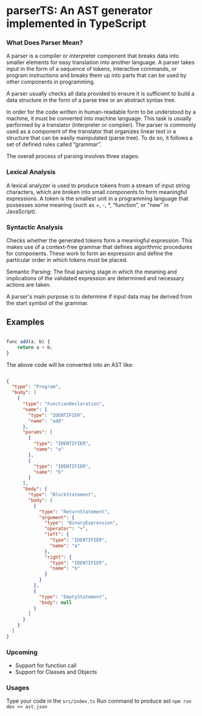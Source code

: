 # parserTS: An AST generator implemented in TypeScript

### What Does Parser Mean?

A parser is a compiler or interpreter component that breaks data into smaller elements for easy translation into another language. A parser takes input in the form of a sequence of tokens, interactive commands, or program instructions and breaks them up into parts that can be used by other components in programming.

A parser usually checks all data provided to ensure it is sufficient to build a data structure in the form of a parse tree or an abstract syntax tree.

In order for the code written in human-readable form to be understood by a machine, it must be converted into machine language. This task is usually performed by a translator (interpreter or compiler). The parser is commonly used as a component of the translator that organizes linear text in a structure that can be easily manipulated (parse tree). To do so, it follows a set of defined rules called “grammar”.

The overall process of parsing involves three stages:

### Lexical Analysis

A lexical analyzer is used to produce tokens from a stream of input string characters, which are broken into small components to form meaningful expressions. A token is the smallest unit in a programming language that possesses some meaning (such as +, -, *, “function”, or “new” in JavaScript).

### Syntactic Analysis

Checks whether the generated tokens form a meaningful expression. This makes use of a context-free grammar that defines algorithmic procedures for components. These work to form an expression and define the particular order in which tokens must be placed.

Semantic Parsing: The final parsing stage in which the meaning and implications of the validated expression are determined and necessary actions are taken.

A parser's main purpose is to determine if input data may be derived from the start symbol of the grammar.

## Examples 

```javascript

func add(a, b) {
    return a + b;
}

```

The above code will be converted into an AST like: 

```json

{
  "type": "Program",
  "body": [
    {
      "type": "FunctionDeclaration",
      "name": {
        "type": "IDENTIFIER",
        "name": "add"
      },
      "params": [
        {
          "type": "IDENTIFIER",
          "name": "a"
        },
        {
          "type": "IDENTIFIER",
          "name": "b"
        }
      ],
      "body": {
        "type": "BlockStatement",
        "body": [
          {
            "type": "ReturnStatement",
            "argument": {
              "type": "BinaryExpression",
              "operator": "+",
              "left": {
                "type": "IDENTIFIER",
                "name": "a"
              },
              "right": {
                "type": "IDENTIFIER",
                "name": "b"
              }
            }
          },
          {
            "type": "EmptyStatement",
            "body": null
          }
        ]
      }
    }
  ]
}

```

### Upcoming 

- Support for function call
- Support for Classes and Objects


### Usages

Type your code in the `src/index.ts`
Run command to produce ast `npm run dev >> ast.json`